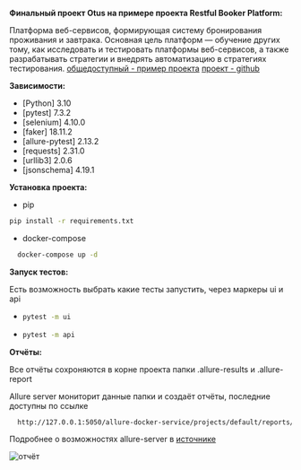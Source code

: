 
**Финальный проект Otus на примере проекта Restful Booker Platform:**

  Платформа веб-сервисов, формирующая систему бронирования проживания и завтрака. Основная цель платформ — обучение других тому, как исследовать и тестировать платформы веб-сервисов, а также разрабатывать стратегии и внедрять автоматизацию в стратегиях тестирования.
  [общедоступный - пример проекта](https://automationintesting.online/)
  [проект - github](https://github.com/mwinteringham/restful-booker-platform)

**Зависимости:**
  * [Python] 3.10
  * [pytest] 7.3.2
  * [selenium] 4.10.0
  * [faker] 18.11.2
  * [allure-pytest] 2.13.2
  * [requests] 2.31.0
  * [urllib3] 2.0.6
  * [jsonschema] 4.19.1 

**Установка проекта:**

* pip 
```sh
pip install -r requirements.txt
```
* docker-compose
```sh
  docker-compose up -d
  ```

**Запуск тестов:**


Есть возможность выбрать какие тесты запустить, через маркеры ui и api

*  
  ```sh
  pytest -m ui
  ```
*  
  ```sh
  pytest -m api
  ```

**Отчёты:**

Все отчёты сохроняются в корне проекта папки .allure-results и .allure-report

Allure server мониторит данные папки и создаёт отчёты, последние доступны по ссылке
```sh
  http://127.0.0.1:5050/allure-docker-service/projects/default/reports/latest/index.html
  ```
Подробнее о возможностях allure-server в [источнике](https://github.com/fescobar/allure-docker-service)

<img src="https://lh3.googleusercontent.com/u/0/drive-viewer/AK7aPaBFa27rE8O5sIOGyssfoj6WQrWg6dTDbraxI4lyqyN1JTzmvWsnQFZvKBreFxsYDvxvAMi6391LJxNv50GuIaOekG0sAQ=w1850-h944" alt="отчёт">
